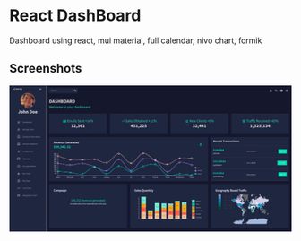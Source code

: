 # React DashBoard

Dashboard using react, mui material, full calendar, nivo chart, formik


## Screenshots

![App Screenshot](https://github.com/romainniamor/dashboard/blob/main/dashboard/public/screenshots/screen.png)
